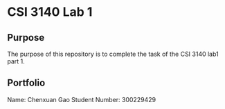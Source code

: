 # CSI 3140 Lab 1

## Purpose

The purpose of this repository is to complete the task of the CSI 3140 lab1 part 1.

## Portfolio

Name: Chenxuan Gao
Student Number: 300229429
